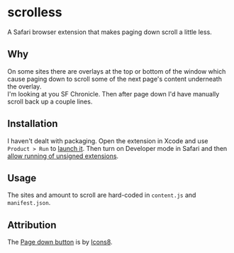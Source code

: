# scrolless

A Safari browser extension that makes paging down scroll a little less.

## Why

On some sites there are overlays at the top or bottom of the window which cause
paging down to scroll some of the next page's content underneath the overlay.  
I'm looking at you SF Chronicle. 
Then after page down I'd have manually scroll back up a couple lines. 

## Installation

I haven't dealt with packaging. 
Open the extension in Xcode and use `Product > Run` to [launch it](https://developer.apple.com/documentation/safariservices/safari_web_extensions/running_your_safari_web_extension#3744471).
Then turn on Developer mode in Safari and then [allow running of unsigned extensions](https://developer.apple.com/documentation/safariservices/safari_web_extensions/running_your_safari_web_extension#3744467).

## Usage

The sites and amount to scroll are hard-coded in `content.js` and `manifest.json`.

## Attribution

The [Page down button](https://icons8.com/icon/WpcZH0ZKKAkr/page-down-button) is by [Icons8](https://icons8.com).
